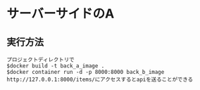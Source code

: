 # サーバーサイドのA
## 実行方法
    プロジェクトディレクトリで  
    $docker build -t back_a_image .  
    $docker container run -d -p 8000:8000 back_b_image  
    http://127.0.0.1:8000/items/にアクセスするとapiを送ることができる  